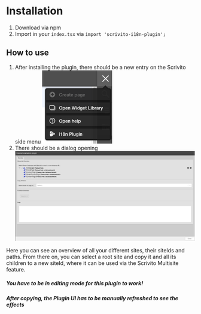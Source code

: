 # Installation

1. Download via npm
2. Import in your `index.tsx` via `import 'scrivito-i18n-plugin';`

## How to use

1. After installing the plugin, there should be a new entry on the Scrivito side menu
![Menu Icon](./static/menu.png?raw=true)
2. There should be a dialog opening
![Plugin Dialog](./static/plugin.png?raw=true)

Here you can see an overview of all your different sites, their siteIds and paths. From there on, you can select a root site and copy it and all its children to a new siteId, where it can be used via the Scrivito Multisite feature.

##### You have to be in editing mode for this plugin to work!

##### After copying, the Plugin UI has to be manually refreshed to see the effects
